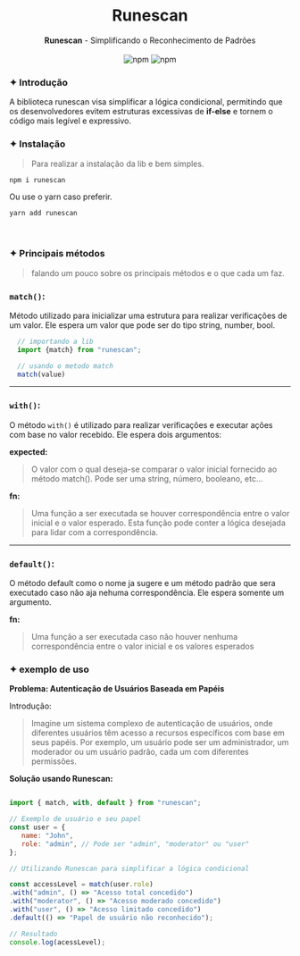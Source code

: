 <div align="center">
   <h1>Runescan</h1>
   <strong>Runescan</strong> - Simplificando o Reconhecimento de Padrões
</div>
<br>
<div align="center">
<img alt="npm" src="https://img.shields.io/npm/dm/runescan?style=for-the-badge">

<img alt="npm" src="https://img.shields.io/npm/v/runescan?style=for-the-badge">

</div>

### ✦ Introdução
A biblioteca runescan visa simplificar a lógica condicional, permitindo que os desenvolvedores evitem estruturas excessivas de **if-else** e tornem o código mais legível e expressivo.

### ✦ Instalação

> Para realizar a instalação da lib e bem simples.
>

```bash
npm i runescan
```
Ou use o yarn caso preferir.

```bash
yarn add runescan
```
<br>


### ✦ Principais métodos
> falando um pouco sobre os principais métodos e o que cada um faz.


### `match()`:

Método utilizado para inicializar uma estrutura para realizar verificações de um valor. Ele espera um valor que pode ser do tipo string, number, bool.   

```javascript
  // importando a lib
  import {match} from "runescan";

  // usando o metodo match
  match(value)

```
---
### `with()`:

O método `with()` é utilizado para realizar verificações e executar ações com base no valor recebido. Ele espera dois argumentos:

**expected:**
>O valor com o qual deseja-se comparar o valor inicial fornecido ao método match(). Pode ser uma string, número, booleano, etc…

**fn:** 
> Uma função a ser executada se houver correspondência entre o valor inicial e o valor esperado. Esta função pode conter a lógica desejada para lidar com a correspondência.
---
### **`default()`**:
O método default como o nome ja sugere e um método padrão que sera executado caso não aja nehuma correspondência. Ele espera somente um argumento.

**fn:**

> Uma função a ser executada caso não houver nenhuma correspondência entre o valor inicial e os valores esperados
>

### ✦ exemplo de uso

**Problema: Autenticação de Usuários Baseada em Papéis**

Introdução:

>Imagine um sistema complexo de autenticação de usuários, onde diferentes usuários têm acesso a recursos específicos com base em seus papéis. Por exemplo, um usuário pode ser um administrador, um moderador ou um usuário padrão, cada um com diferentes permissões.

**Solução usando Runescan:**

```javascript

import { match, with, default } from "runescan";

// Exemplo de usuário e seu papel
const user = {  
   name: "John",  
   role: "admin", // Pode ser "admin", "moderator" ou "user"
};

// Utilizando Runescan para simplificar a lógica condicional

const accessLevel = match(user.role)
.with("admin", () => "Acesso total concedido")  
.with("moderator", () => "Acesso moderado concedido")  
.with("user", () => "Acesso limitado concedido")  
.default(() => "Papel de usuário não reconhecido");

// Resultado
console.log(acessLevel);

```